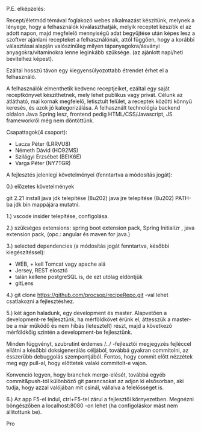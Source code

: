 P.E. elképzelés:

Recept/életmód témával foglakozó webes alkalmazást készítünk, melynek a lényege, hogy a felhasználók kiválaszthatják, melyik receptet készítik el az adott napon, majd megfelelő mennyiségű adat begyűjtése után képes lesz a szoftver ajánlani recepteket a felhasználónak, attól függően, hogy a korábbi választásai alapján valószínűleg milyen tápanyagokra/ásványi anyagokra/vitaminokra lenne leginkább szüksége. (az ajánlott napi/heti bevitelhez képest).
 
Ezáltal hosszú távon egy kiegyensúlyozottabb étrendet érhet el a felhasználó. 

A felhasználók elmenthetik kedvenc receptjeiket, ezáltal egy saját receptkönyvet készíthetnek, mely lehet publikus vagy privát.
Célunk az átlátható, mai kornak megfelelő, letisztult felület, a receptek közötti könnyű keresés, és azok jó kategorizálása.
A felhasznált technológia backend oldalon Java Spring lesz, frontend pedig HTML/CSS/Javascript, JS frameworkről még nem döntöttünk.

Csapattagok(4 csoport):

- Lacza Péter (LRRVU8) 
- Németh Dávid (HO92MS) 
- Szilágyi Erzsébet (BEIK6E)
- Varga Péter (NY7TGR)



A fejlesztés jelenlegi követelményei (fenntartva a módosítás jogát):

0.) előzetes követelmények 


git 2.21 install
java jdk telepítése (8u202)
java jre telepítése (8u202)
PATH-ba jdk bin mappájára mutatni.

1.) vscode insider telepítése, configolása.


2.) szükséges extensions: spring boot extension pack, Spring Initializr , java extension pack, (opc.: angular és maven for java.)


3.) selected dependencies (a módosítás jogát fenntartva, későbbi kiegészítéssel):
- WEB, + kell Tomcat vagy apache alá
- Jersey, REST elosztó
- talán kellene postgreSQL is, de ezt utólag eldöntjük
- gitLens


4.) git clone https://github.com/procsop/recipeRepo.git -val lehet csatlakozni a fejlesztéshez.


5.) két ágon haladunk, egy development és master. 
Alapvetően a development-re fejlesztünk, ha mérföldkövet érünk el, áttesszük a master-be a már működő és nem hibás (letesztelt) részt, majd a következő mérföldkőig szintén a development-be fejlesztünk.

Minden függvényt, szubrutint érdemes /*..*/ -fejlesztői megjegyzés fejléccel ellátni a későbbi doksigenerálás céljából, továbbá gyakran commitolni, az ésszerűbb debuggolás szempontjából. Fontos, hogy commit előtt nézzétek meg egy pull-al, hogy előttetek valaki
commitolt-e vajon.

Konvenció legyen, hogy branchek merge-elését, továbbá egyéb commit&push-tól különböző git parancsokat az adjon ki elsősorban, aki tudja, hogy azzal valójában mit csinál, vállalva a felelősséget is.


6.) Az app F5-el indul, ctrl+F5-tel zárul a fejlesztői környezetben. Megnézni böngészőben a localhost:8080 -on lehet (ha configoláskor mást nem állítottunk be). 

Pro
